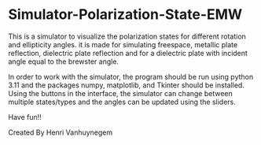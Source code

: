 # Simulator-Polarization-State-EMW
This is a simulator to visualize the polarization states for different rotation and ellipticity angles. it is made for simulating freespace, metallic plate reflection, dielectric plate reflection and for a dielectric plate with incident angle equal to the brewster angle.

In order to work with the simulator, the program should be run using python 3.11 and the packages numpy, matplotlib, and Tkinter should be installed. Using the buttons in the interface, the simulator can change between multiple states/types and the angles can be updated using the sliders.

Have fun!!

Created By Henri Vanhuynegem

